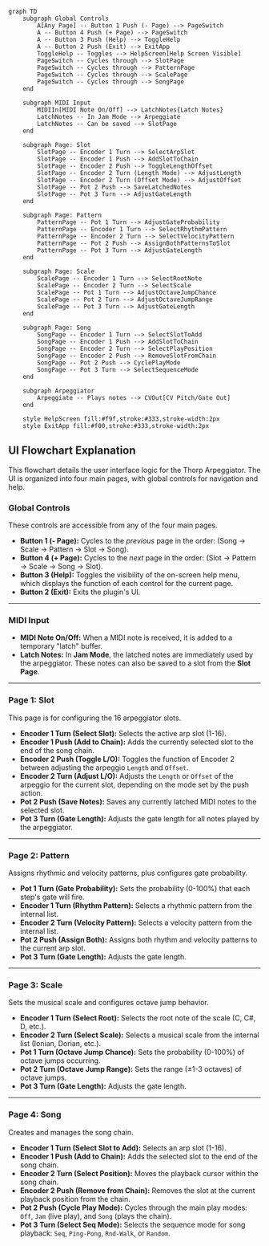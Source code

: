 ```mermaid
graph TD
    subgraph Global Controls
        A[Any Page] -- Button 1 Push (- Page) --> PageSwitch
        A -- Button 4 Push (+ Page) --> PageSwitch
        A -- Button 3 Push (Help) --> ToggleHelp
        A -- Button 2 Push (Exit) --> ExitApp
        ToggleHelp -- Toggles --> HelpScreen[Help Screen Visible]
        PageSwitch -- Cycles through --> SlotPage
        PageSwitch -- Cycles through --> PatternPage
        PageSwitch -- Cycles through --> ScalePage
        PageSwitch -- Cycles through --> SongPage
    end

    subgraph MIDI Input
        MIDIIn[MIDI Note On/Off] --> LatchNotes{Latch Notes}
        LatchNotes -- In Jam Mode --> Arpeggiate
        LatchNotes -- Can be saved --> SlotPage
    end

    subgraph Page: Slot
        SlotPage -- Encoder 1 Turn --> SelectArpSlot
        SlotPage -- Encoder 1 Push --> AddSlotToChain
        SlotPage -- Encoder 2 Push --> ToggleLengthOffset
        SlotPage -- Encoder 2 Turn (Length Mode) --> AdjustLength
        SlotPage -- Encoder 2 Turn (Offset Mode) --> AdjustOffset
        SlotPage -- Pot 2 Push --> SaveLatchedNotes
        SlotPage -- Pot 3 Turn --> AdjustGateLength
    end

    subgraph Page: Pattern
        PatternPage -- Pot 1 Turn --> AdjustGateProbability
        PatternPage -- Encoder 1 Turn --> SelectRhythmPattern
        PatternPage -- Encoder 2 Turn --> SelectVelocityPattern
        PatternPage -- Pot 2 Push --> AssignBothPatternsToSlot
        PatternPage -- Pot 3 Turn --> AdjustGateLength
    end

    subgraph Page: Scale
        ScalePage -- Encoder 1 Turn --> SelectRootNote
        ScalePage -- Encoder 2 Turn --> SelectScale
        ScalePage -- Pot 1 Turn --> AdjustOctaveJumpChance
        ScalePage -- Pot 2 Turn --> AdjustOctaveJumpRange
        ScalePage -- Pot 3 Turn --> AdjustGateLength
    end

    subgraph Page: Song
        SongPage -- Encoder 1 Turn --> SelectSlotToAdd
        SongPage -- Encoder 1 Push --> AddSlotToChain
        SongPage -- Encoder 2 Turn --> SelectPlayPosition
        SongPage -- Encoder 2 Push --> RemoveSlotFromChain
        SongPage -- Pot 2 Push --> CyclePlayMode
        SongPage -- Pot 3 Turn --> SelectSequenceMode
    end

    subgraph Arpeggiator
        Arpeggiate -- Plays notes --> CVOut[CV Pitch/Gate Out]
    end

    style HelpScreen fill:#f9f,stroke:#333,stroke-width:2px
    style ExitApp fill:#f00,stroke:#333,stroke-width:2px
```

## UI Flowchart Explanation

This flowchart details the user interface logic for the Thorp Arpeggiator. The UI is organized into four main pages, with global controls for navigation and help.

### Global Controls

These controls are accessible from any of the four main pages.

-   **Button 1 (- Page):** Cycles to the *previous* page in the order: (Song -> Scale -> Pattern -> Slot -> Song).
-   **Button 4 (+ Page):** Cycles to the *next* page in the order: (Slot -> Pattern -> Scale -> Song -> Slot).
-   **Button 3 (Help):** Toggles the visibility of the on-screen help menu, which displays the function of each control for the current page.
-   **Button 2 (Exit):** Exits the plugin's UI.

---

### MIDI Input

-   **MIDI Note On/Off:** When a MIDI note is received, it is added to a temporary "latch" buffer.
-   **Latch Notes:** In **Jam Mode**, the latched notes are immediately used by the arpeggiator. These notes can also be saved to a slot from the **Slot Page**.

---

### Page 1: Slot

This page is for configuring the 16 arpeggiator slots.

-   **Encoder 1 Turn (Select Slot):** Selects the active arp slot (1-16).
-   **Encoder 1 Push (Add to Chain):** Adds the currently selected slot to the end of the song chain.
-   **Encoder 2 Push (Toggle L/O):** Toggles the function of Encoder 2 between adjusting the arpeggio `Length` and `Offset`.
-   **Encoder 2 Turn (Adjust L/O):** Adjusts the `Length` or `Offset` of the arpeggio for the current slot, depending on the mode set by the push action.
-   **Pot 2 Push (Save Notes):** Saves any currently latched MIDI notes to the selected slot.
-   **Pot 3 Turn (Gate Length):** Adjusts the gate length for all notes played by the arpeggiator.

---

### Page 2: Pattern

Assigns rhythmic and velocity patterns, plus configures gate probability.

-   **Pot 1 Turn (Gate Probability):** Sets the probability (0-100%) that each step's gate will fire.
-   **Encoder 1 Turn (Rhythm Pattern):** Selects a rhythmic pattern from the internal list.
-   **Encoder 2 Turn (Velocity Pattern):** Selects a velocity pattern from the internal list.
-   **Pot 2 Push (Assign Both):** Assigns both rhythm and velocity patterns to the current arp slot.
-   **Pot 3 Turn (Gate Length):** Adjusts the gate length.

---

### Page 3: Scale

Sets the musical scale and configures octave jump behavior.

-   **Encoder 1 Turn (Select Root):** Selects the root note of the scale (C, C#, D, etc.).
-   **Encoder 2 Turn (Select Scale):** Selects a musical scale from the internal list (Ionian, Dorian, etc.).
-   **Pot 1 Turn (Octave Jump Chance):** Sets the probability (0-100%) of octave jumps occurring.
-   **Pot 2 Turn (Octave Jump Range):** Sets the range (±1-3 octaves) of octave jumps.
-   **Pot 3 Turn (Gate Length):** Adjusts the gate length.

---

### Page 4: Song

Creates and manages the song chain.

-   **Encoder 1 Turn (Select Slot to Add):** Selects an arp slot (1-16).
-   **Encoder 1 Push (Add to Chain):** Adds the selected slot to the end of the song chain.
-   **Encoder 2 Turn (Select Position):** Moves the playback cursor within the song chain.
-   **Encoder 2 Push (Remove from Chain):** Removes the slot at the current playback position from the chain.
-   **Pot 2 Push (Cycle Play Mode):** Cycles through the main play modes: `Off`, `Jam` (live play), and `Song` (plays the chain).
-   **Pot 3 Turn (Select Seq Mode):** Selects the sequence mode for song playback: `Seq`, `Ping-Pong`, `Rnd-Walk`, or `Random`.